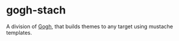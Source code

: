 # gogh-stach

A division of [Gogh](https://gogh-co.github.io/Gogh/), that builds themes to any target using mustache templates.
